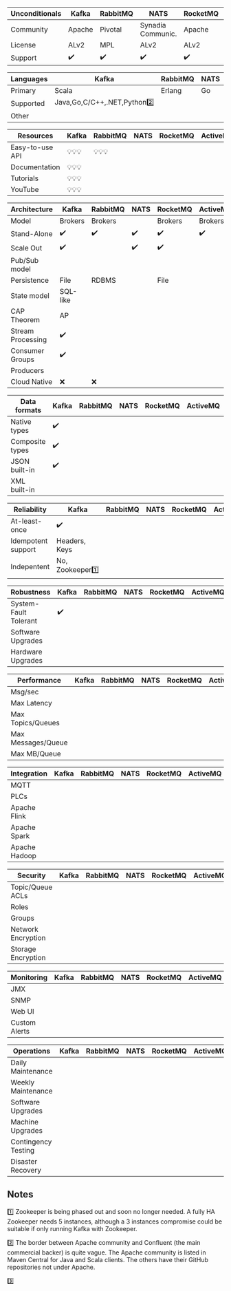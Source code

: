 


Unconditionals      | Kafka              | RabbitMQ           | NATS               | RocketMQ           | ActiveMQ           | NSQ                
--------------------|--------------------|--------------------|--------------------|--------------------|--------------------|--------------------
Community           | Apache             | Pivotal            | Synadia Communic.  | Apache             | Apache             | Github
License             | ALv2               | MPL                | ALv2               | ALv2               | ALv2               | MIT
Support             | :heavy_check_mark: | :heavy_check_mark: | :heavy_check_mark: | :heavy_check_mark: | :heavy_check_mark: | :heavy_check_mark: 
                    
Languages           | Kafka              | RabbitMQ           | NATS               | RocketMQ           | ActiveMQ           | NSQ                
--------------------|--------------------|--------------------|--------------------|--------------------|--------------------|--------------------
Primary             | Scala              | Erlang             | Go                 | Java               | Java               | Go
Supported           | Java,Go,C/C++,.NET,Python:two: |                    |                    |                    |                    |
Other               |                    |                    |                    |                    |                    |
                    
Resources           | Kafka              | RabbitMQ           | NATS               | RocketMQ           | ActiveMQ           | NSQ                
--------------------|--------------------|--------------------|--------------------|--------------------|--------------------|--------------------
Easy-to-use API     | :bulb::bulb::bulb: | :bulb::bulb::bulb: |                    |                    |                    |
Documentation       | :bulb::bulb::bulb: |                    |                    |                    |                    |
Tutorials           | :bulb::bulb::bulb: |                    |                    |                    |                    |
YouTube             | :bulb::bulb::bulb: |                    |                    |                    |                    |
                    
Architecture        | Kafka              | RabbitMQ           | NATS               | RocketMQ           | ActiveMQ           | NSQ                
--------------------|--------------------|--------------------|--------------------|--------------------|--------------------|--------------------
Model               | Brokers            | Brokers            |                    | Brokers            | Brokers            |
Stand-Alone         | :heavy_check_mark: | :heavy_check_mark: | :heavy_check_mark: | :heavy_check_mark: | :heavy_check_mark: | :heavy_check_mark: 
Scale Out           | :heavy_check_mark: |                    | :heavy_check_mark: | :heavy_check_mark: |                    |
Pub/Sub model       |                    |                    |                    |                    |                    |                    
Persistence         | File               | RDBMS              |                    | File               |                    |                    
State model         | SQL-like           |                    |                    |                    |                    |                    
CAP Theorem         | AP                 |                    |                    |                    |                    |                    
Stream Processing   | :heavy_check_mark: |                    |                    |                    |                    |                    
Consumer Groups     | :heavy_check_mark: |                    |                    |                    |                    |                    
Producers           |                    |                    |                    |                    |                    |                    
Cloud Native        | :x:                | :x:                |                    |                    |                    |                    


Data formats        | Kafka              | RabbitMQ           | NATS               | RocketMQ           | ActiveMQ           | NSQ                
--------------------|--------------------|--------------------|--------------------|--------------------|--------------------|--------------------
Native types        | :heavy_check_mark: |                    |                    |                    |                    |                    
Composite types     | :heavy_check_mark: |                    |                    |                    |                    |                    
JSON built-in       | :heavy_check_mark: |                    |                    |                    |                    |                    
XML built-in        |                    |                    |                    |                    |                    |                    

Reliability         | Kafka              | RabbitMQ           | NATS               | RocketMQ           | ActiveMQ           | NSQ                
--------------------|--------------------|--------------------|--------------------|--------------------|--------------------|--------------------
At-least-once       | :heavy_check_mark: |                    |                    |                    |                    
Idempotent support  | Headers, Keys      |                    |                    |                    |                    
Indepentent         | No, Zookeeper:one: |                    |                    |                    |                    

Robustness          | Kafka              | RabbitMQ           | NATS               | RocketMQ           | ActiveMQ           | NSQ                
--------------------|--------------------|--------------------|--------------------|--------------------|--------------------|--------------------
System-Fault Tolerant|:heavy_check_mark: |                    |                    |                    |                    |                    
Software Upgrades   |                    |                    |                    |                    |                    |                    
Hardware Upgrades   |                    |                    |                    |                    |                    |                    

Performance         | Kafka              | RabbitMQ           | NATS               | RocketMQ           | ActiveMQ           | NSQ                
--------------------|--------------------|--------------------|--------------------|--------------------|--------------------|--------------------
Msg/sec             |                    |                    |                    |                    |                    |                    
Max Latency         |                    |                    |                    |                    |                    |                    
Max Topics/Queues   |                    |                    |                    |                    |                    |                    
Max Messages/Queue  |                    |                    |                    |                    |                    |                    
Max MB/Queue        |                    |                    |                    |                    |                    |                    

Integration         | Kafka              | RabbitMQ           | NATS               | RocketMQ           | ActiveMQ           | NSQ                
--------------------|--------------------|--------------------|--------------------|--------------------|--------------------|--------------------
MQTT                |                    |                    |                    |                    |                    |                    
PLCs                |                    |                    |                    |                    |                    |                    
Apache Flink        |                    |                    |                    |                    |                    |                    
Apache Spark        |                    |                    |                    |                    |                    |                    
Apache Hadoop       |                    |                    |                    |                    |                    |                    

Security            | Kafka              | RabbitMQ           | NATS               | RocketMQ           | ActiveMQ           | NSQ                
--------------------|--------------------|--------------------|--------------------|--------------------|--------------------|--------------------
Topic/Queue ACLs    |                    |                    |                    |                    |                    |                    
Roles               |                    |                    |                    |                    |                    |                    
Groups              |                    |                    |                    |                    |                    |                    
Network Encryption  |                    |                    |                    |                    |                    |                    
Storage Encryption  |                    |                    |                    |                    |                    |                    

Monitoring          | Kafka              | RabbitMQ           | NATS               | RocketMQ           | ActiveMQ           | NSQ                
--------------------|--------------------|--------------------|--------------------|--------------------|--------------------|--------------------
JMX                 |                    |                    |                    |                    |                    |                    
SNMP                |                    |                    |                    |                    |                    |                    
Web UI              |                    |                    |                    |                    |                    |                    
Custom Alerts       |                    |                    |                    |                    |                    |                    

Operations          | Kafka              | RabbitMQ           | NATS               | RocketMQ           | ActiveMQ           | NSQ                
--------------------|--------------------|--------------------|--------------------|--------------------|--------------------|--------------------
Daily Maintenance   |                    |                    |                    |                    |                    |                    
Weekly Maintenance  |                    |                    |                    |                    |                    |                    
Software Upgrades   |                    |                    |                    |                    |                    |                    
Machine Upgrades    |                    |                    |                    |                    |                    |                    
Contingency Testing |                    |                    |                    |                    |                    |                    
Disaster Recovery   |                    |                    |                    |                    |                    |                    

## Notes
:one: Zookeeper is being phased out and soon no longer needed. A fully HA Zookeeper needs 5 instances, although a 3 instances compromise could be suitable if only running Kafka with Zookeeper.

:two: The border between Apache community and Confluent (the main commercial backer) is quite vague. The Apache community is listed in Maven Central for Java and Scala clients. The others have their GitHub repositories not under Apache.

:three:


